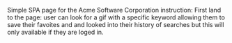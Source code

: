 Simple SPA page for the Acme Software Corporation
instruction:
First land to the page:
user can look for a gif with a specific keyword
allowing them to save their favoites and and looked into their history of searches
but this will only available if they are loged in.